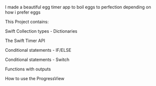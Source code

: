 I made a beautiful egg timer app to boil eggs to perfection depending on how i prefer eggs



This Project contains:

Swift Collection types - Dictionaries

The Swift Timer API

Conditional statements - IF/ELSE

Conditional statements - Switch

Functions with outputs

How to use the ProgressView
